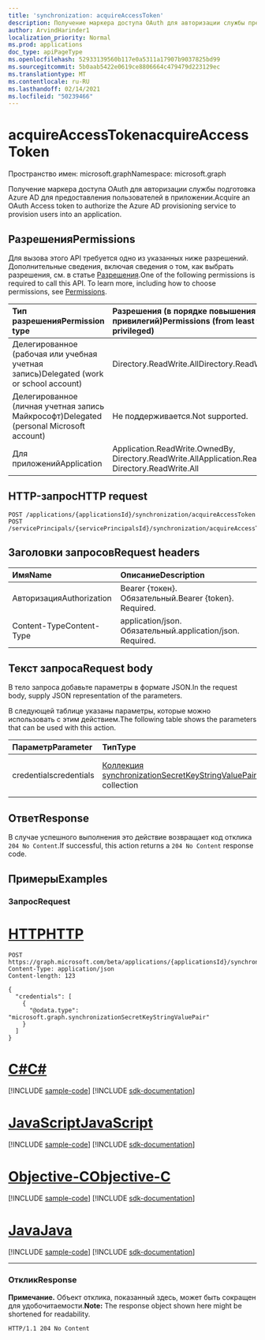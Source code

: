 ```yaml
---
title: 'synchronization: acquireAccessToken'
description: Получение маркера доступа OAuth для авторизации службы предоставления Azure AD для предоставления пользователям доступа к приложению
author: ArvindHarinder1
localization_priority: Normal
ms.prod: applications
doc_type: apiPageType
ms.openlocfilehash: 52933139560b117e0a5311a17907b9037825bd99
ms.sourcegitcommit: 5b0aab5422e0619ce8806664c479479d223129ec
ms.translationtype: MT
ms.contentlocale: ru-RU
ms.lasthandoff: 02/14/2021
ms.locfileid: "50239466"
---
```

# <a name="acquireaccesstoken"></a><span data-ttu-id="c7cc5-103">acquireAccessToken</span><span class="sxs-lookup"><span data-stu-id="c7cc5-103">acquireAccessToken</span></span>
<span data-ttu-id="c7cc5-104">Пространство имен: microsoft.graph</span><span class="sxs-lookup"><span data-stu-id="c7cc5-104">Namespace: microsoft.graph</span></span>

<span data-ttu-id="c7cc5-105">Получение маркера доступа OAuth для авторизации службы подготовка Azure AD для предоставления пользователей в приложении.</span><span class="sxs-lookup"><span data-stu-id="c7cc5-105">Acquire an OAuth Access token to authorize the Azure AD provisioning service to provision users into an application.</span></span>

## <a name="permissions"></a><span data-ttu-id="c7cc5-106">Разрешения</span><span class="sxs-lookup"><span data-stu-id="c7cc5-106">Permissions</span></span>
<span data-ttu-id="c7cc5-p101">Для вызова этого API требуется одно из указанных ниже разрешений. Дополнительные сведения, включая сведения о том, как выбрать разрешения, см. в статье [Разрешения](/graph/permissions-reference).</span><span class="sxs-lookup"><span data-stu-id="c7cc5-p101">One of the following permissions is required to call this API. To learn more, including how to choose permissions, see [Permissions](/graph/permissions-reference).</span></span>

|<span data-ttu-id="c7cc5-109">Тип разрешения</span><span class="sxs-lookup"><span data-stu-id="c7cc5-109">Permission type</span></span>|<span data-ttu-id="c7cc5-110">Разрешения (в порядке повышения привилегий)</span><span class="sxs-lookup"><span data-stu-id="c7cc5-110">Permissions (from least to most privileged)</span></span>|
|:---|:---|
|<span data-ttu-id="c7cc5-111">Делегированное (рабочая или учебная учетная запись)</span><span class="sxs-lookup"><span data-stu-id="c7cc5-111">Delegated (work or school account)</span></span>|<span data-ttu-id="c7cc5-112">Directory.ReadWrite.All</span><span class="sxs-lookup"><span data-stu-id="c7cc5-112">Directory.ReadWrite.All</span></span>|
|<span data-ttu-id="c7cc5-113">Делегированное (личная учетная запись Майкрософт)</span><span class="sxs-lookup"><span data-stu-id="c7cc5-113">Delegated (personal Microsoft account)</span></span>|<span data-ttu-id="c7cc5-114">Не поддерживается.</span><span class="sxs-lookup"><span data-stu-id="c7cc5-114">Not supported.</span></span>|
|<span data-ttu-id="c7cc5-115">Для приложений</span><span class="sxs-lookup"><span data-stu-id="c7cc5-115">Application</span></span>|<span data-ttu-id="c7cc5-116">Application.ReadWrite.OwnedBy, Directory.ReadWrite.All</span><span class="sxs-lookup"><span data-stu-id="c7cc5-116">Application.ReadWrite.OwnedBy, Directory.ReadWrite.All</span></span>|

## <a name="http-request"></a><span data-ttu-id="c7cc5-117">HTTP-запрос</span><span class="sxs-lookup"><span data-stu-id="c7cc5-117">HTTP request</span></span>

<!-- {
  "blockType": "ignored"
}
-->
``` http
POST /applications/{applicationsId}/synchronization/acquireAccessToken
POST /servicePrincipals/{servicePrincipalsId}/synchronization/acquireAccessToken
```

## <a name="request-headers"></a><span data-ttu-id="c7cc5-118">Заголовки запросов</span><span class="sxs-lookup"><span data-stu-id="c7cc5-118">Request headers</span></span>
|<span data-ttu-id="c7cc5-119">Имя</span><span class="sxs-lookup"><span data-stu-id="c7cc5-119">Name</span></span>|<span data-ttu-id="c7cc5-120">Описание</span><span class="sxs-lookup"><span data-stu-id="c7cc5-120">Description</span></span>|
|:---|:---|
|<span data-ttu-id="c7cc5-121">Авторизация</span><span class="sxs-lookup"><span data-stu-id="c7cc5-121">Authorization</span></span>|<span data-ttu-id="c7cc5-p102">Bearer {токен}. Обязательный.</span><span class="sxs-lookup"><span data-stu-id="c7cc5-p102">Bearer {token}. Required.</span></span>|
|<span data-ttu-id="c7cc5-124">Content-Type</span><span class="sxs-lookup"><span data-stu-id="c7cc5-124">Content-Type</span></span>|<span data-ttu-id="c7cc5-p103">application/json. Обязательный.</span><span class="sxs-lookup"><span data-stu-id="c7cc5-p103">application/json. Required.</span></span>|

## <a name="request-body"></a><span data-ttu-id="c7cc5-127">Текст запроса</span><span class="sxs-lookup"><span data-stu-id="c7cc5-127">Request body</span></span>
<span data-ttu-id="c7cc5-128">В тело запроса добавьте параметры в формате JSON.</span><span class="sxs-lookup"><span data-stu-id="c7cc5-128">In the request body, supply JSON representation of the parameters.</span></span>

<span data-ttu-id="c7cc5-129">В следующей таблице указаны параметры, которые можно использовать с этим действием.</span><span class="sxs-lookup"><span data-stu-id="c7cc5-129">The following table shows the parameters that can be used with this action.</span></span>

|<span data-ttu-id="c7cc5-130">Параметр</span><span class="sxs-lookup"><span data-stu-id="c7cc5-130">Parameter</span></span>|<span data-ttu-id="c7cc5-131">Тип</span><span class="sxs-lookup"><span data-stu-id="c7cc5-131">Type</span></span>|<span data-ttu-id="c7cc5-132">Описание</span><span class="sxs-lookup"><span data-stu-id="c7cc5-132">Description</span></span>|
|:---|:---|:---|
|<span data-ttu-id="c7cc5-133">credentials</span><span class="sxs-lookup"><span data-stu-id="c7cc5-133">credentials</span></span>|<span data-ttu-id="c7cc5-134">[Коллекция synchronizationSecretKeyStringValuePair](../resources/synchronization-secretkeystringvaluepair.md)</span><span class="sxs-lookup"><span data-stu-id="c7cc5-134">[synchronizationSecretKeyStringValuePair](../resources/synchronization-secretkeystringvaluepair.md) collection</span></span>|<span data-ttu-id="c7cc5-135">Представляет одно значение секрета.</span><span class="sxs-lookup"><span data-stu-id="c7cc5-135">Represents a single secret value.</span></span>|



## <a name="response"></a><span data-ttu-id="c7cc5-136">Ответ</span><span class="sxs-lookup"><span data-stu-id="c7cc5-136">Response</span></span>

<span data-ttu-id="c7cc5-137">В случае успешного выполнения это действие возвращает код отклика `204 No Content`.</span><span class="sxs-lookup"><span data-stu-id="c7cc5-137">If successful, this action returns a `204 No Content` response code.</span></span>

## <a name="examples"></a><span data-ttu-id="c7cc5-138">Примеры</span><span class="sxs-lookup"><span data-stu-id="c7cc5-138">Examples</span></span>

### <a name="request"></a><span data-ttu-id="c7cc5-139">Запрос</span><span class="sxs-lookup"><span data-stu-id="c7cc5-139">Request</span></span>

# <a name="http"></a>[<span data-ttu-id="c7cc5-140">HTTP</span><span class="sxs-lookup"><span data-stu-id="c7cc5-140">HTTP</span></span>](#tab/http)
<!-- {
  "blockType": "request",
  "name": "synchronization_acquireaccesstoken"
}
-->
``` http
POST https://graph.microsoft.com/beta/applications/{applicationsId}/synchronization/acquireAccessToken
Content-Type: application/json
Content-length: 123

{
  "credentials": [
    {
      "@odata.type": "microsoft.graph.synchronizationSecretKeyStringValuePair"
    }
  ]
}
```
# <a name="c"></a>[<span data-ttu-id="c7cc5-141">C#</span><span class="sxs-lookup"><span data-stu-id="c7cc5-141">C#</span></span>](#tab/csharp)
[!INCLUDE [sample-code](../includes/snippets/csharp/synchronization-acquireaccesstoken-csharp-snippets.md)]
[!INCLUDE [sdk-documentation](../includes/snippets/snippets-sdk-documentation-link.md)]

# <a name="javascript"></a>[<span data-ttu-id="c7cc5-142">JavaScript</span><span class="sxs-lookup"><span data-stu-id="c7cc5-142">JavaScript</span></span>](#tab/javascript)
[!INCLUDE [sample-code](../includes/snippets/javascript/synchronization-acquireaccesstoken-javascript-snippets.md)]
[!INCLUDE [sdk-documentation](../includes/snippets/snippets-sdk-documentation-link.md)]

# <a name="objective-c"></a>[<span data-ttu-id="c7cc5-143">Objective-C</span><span class="sxs-lookup"><span data-stu-id="c7cc5-143">Objective-C</span></span>](#tab/objc)
[!INCLUDE [sample-code](../includes/snippets/objc/synchronization-acquireaccesstoken-objc-snippets.md)]
[!INCLUDE [sdk-documentation](../includes/snippets/snippets-sdk-documentation-link.md)]

# <a name="java"></a>[<span data-ttu-id="c7cc5-144">Java</span><span class="sxs-lookup"><span data-stu-id="c7cc5-144">Java</span></span>](#tab/java)
[!INCLUDE [sample-code](../includes/snippets/java/synchronization-acquireaccesstoken-java-snippets.md)]
[!INCLUDE [sdk-documentation](../includes/snippets/snippets-sdk-documentation-link.md)]

---



### <a name="response"></a><span data-ttu-id="c7cc5-145">Отклик</span><span class="sxs-lookup"><span data-stu-id="c7cc5-145">Response</span></span>
<span data-ttu-id="c7cc5-146">**Примечание.** Объект отклика, показанный здесь, может быть сокращен для удобочитаемости.</span><span class="sxs-lookup"><span data-stu-id="c7cc5-146">**Note:** The response object shown here might be shortened for readability.</span></span>
<!-- {
  "blockType": "response",
  "truncated": true
}
-->
``` http
HTTP/1.1 204 No Content
```


